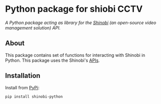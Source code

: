 # Python package for shiobi CCTV
_A Python package acting as library for the [Shinobi](https://gitlab.com/Shinobi-Systems/Shinobi) (an open-source video management 
solution) API._


## About
This package contains set of functions for interacting with Shinobi in Python. This package uses the Shinobi's [APIs](https://shinobi.video/docs/api).


## Installation
Install from [PyPi](https://pypi.org/project/shinobi-client/):
```bash
pip install shinobi-python
```
